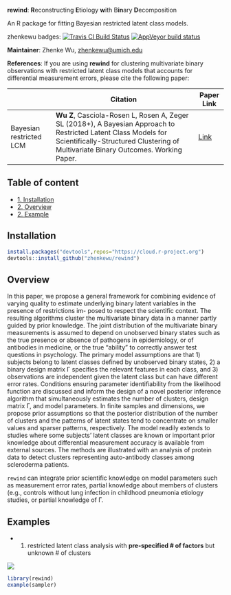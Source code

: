 **rewind**: **R**econstructing **E**tiology **w**ith B**in**ary **D**ecomposition

An R package for fitting Bayesian restricted latent class models. 

zhenkewu badges:
[![Travis CI Build Status](https://travis-ci.org/zhenkewu/rewind.svg?branch=master)](https://travis-ci.org/zhenkewu/rewind)
[![AppVeyor build status](https://ci.appveyor.com/api/projects/status/github/zhenkewu/rewind?branch=master&svg=true)](https://ci.appveyor.com/project/zhenkewu/rewind)

**Maintainer**: Zhenke Wu, zhenkewu@umich.edu

**References**: If you are using **rewind** for clustering multivariate binary
observations with restricted latent class models that accounts for differential
measurement errors, please cite the following paper:

|       | Citation     | Paper Link
| -------------  | -------------  | -------------  |
| Bayesian restricted LCM    | **Wu Z**, Casciola-Rosen L, Rosen A, Zeger SL (2018+), A Bayesian Approach to Restricted Latent Class Models for Scientifically-Structured Clustering of Multivariate Binary Outcomes. Working Paper.   |[Link](https://www.biorxiv.org/content/early/2018/08/25/400192)| 


## Table of content
- [1. Installation](#id-section1)
- [2. Overview](#id-section2)
- [2. Example](#id-section3)

<div id='id-section1'/>

Installation
--------------
```r
install.packages("devtools",repos="https://cloud.r-project.org")
devtools::install_github("zhenkewu/rewind")
```
<div id='id-section2'/>

Overview
----------
In this paper, we propose a general framework for combining evidence of varying quality to estimate underlying binary latent variables in the presence of restrictions im- posed to respect the scientific context. The resulting algorithms cluster the multivariate binary data in a manner partly guided by prior knowledge. The joint distribution of the multivariate binary measurements is assumed to depend on unobserved binary states such as the true presence or absence of pathogens in epidemiology, or of antibodies in medicine, or the true “ability” to correctly answer test questions in psychology. The primary model assumptions are that 1) subjects belong to latent classes defined by unobserved binary states, 2) a binary design matrix Γ specifies the relevant features in each class, and 3) observations are independent given the latent class but can have different error rates. Conditions ensuring parameter identifiability from the likelihood function are discussed and inform the design of a novel posterior inference algorithm that simultaneously estimates the number of clusters, design matrix Γ, and model parameters. In finite samples and dimensions, we propose prior assumptions so that the posterior distribution of the number of clusters and the patterns of latent states tend to concentrate on smaller values and sparser patterns, respectively. The model readily extends to studies where some subjects’ latent classes are known or important prior knowledge about differential measurement accuracy is available from external sources. The methods are illustrated with an analysis of protein data to detect clusters representing auto-antibody classes among scleroderma patients.

`rewind` can integrate prior scientific knowledge on model parameters such as measurement error rates, partial knowledge about members of clusters (e.g., controls without lung infection in childhood pneumonia etiology studies, or partial knowledge of Γ.


<div id='id-section3'/>

Examples
---------

- 1. restricted latent class analysis with **pre-specified # of factors** but unknown # of clusters

![](inst/example_figure/factorization.png)

```r
library(rewind)
example(sampler)
```

